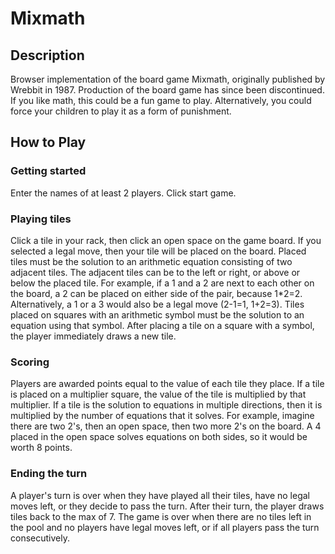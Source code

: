 # Mixmath

## Description
Browser implementation of the board game Mixmath, originally published by Wrebbit in 1987. Production of the board game has since been discontinued. If you like math, this could be a fun game to play. Alternatively, you could force your children to play it as a form of punishment.

## How to Play

### Getting started
Enter the names of at least 2 players. Click start game.

### Playing tiles
Click a tile in your rack, then click an open space on the game board. If you selected a legal move, then your tile will be placed on the board. Placed tiles must be the solution to an arithmetic equation consisting of two adjacent tiles.  The adjacent tiles can be to the left or right, or above or below the placed tile.  For example, if a 1 and a 2 are next to each other on the board, a 2 can be placed on either side of the pair, because 1*2=2.  Alternatively, a 1 or a 3 would also be a legal move (2-1=1, 1+2=3). Tiles placed on squares with an arithmetic symbol must be the solution to an equation using that symbol. After placing a tile on a square with a symbol, the player immediately draws a new tile.

### Scoring
Players are awarded points equal to the value of each tile they place. If a tile is placed on a multiplier square, the value of the tile is multiplied by that multiplier. If a tile is the solution to equations in multiple directions, then it is multiplied by the number of equations that it solves. For example, imagine there are two 2's, then an open space, then two more 2's on the board. A 4 placed in the open space solves equations on both sides, so it would be worth 8 points.

### Ending the turn
A player's turn is over when they have played all their tiles, have no legal moves left, or they decide to pass the turn. After their turn, the player draws tiles back to the max of 7.  The game is over when there are no tiles left in the pool and no players have legal moves left, or if all players pass the turn consecutively.

